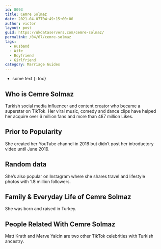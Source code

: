 ```yaml
---
id: 8093
title: Cemre Solmaz
date: 2021-04-07T04:49:15+00:00
author: victor
layout: post
guid: https://ukdataservers.com/cemre-solmaz/
permalink: /04/07/cemre-solmaz
tags:
  - Husband
  - Wife
  - Boyfriend
  - Girlfriend
category: Marriage Guides
---
```


* some text
{: toc}


## Who is Cemre Solmaz



Turkish social media influencer and content creator who became a superstar on TikTok. Her viral music, comedy and dance clips have helped her acquire over 6 million fans and more than 487 million Likes.

                
                
                
## Prior to Popularity



She created her YouTube channel in 2018 but didn&#8217;t post her introductory video until June 2019.

                
                
                
## Random data



She&#8217;s also popular on Instagram where she shares travel and lifestyle photos with 1.8 million followers.

                
                
                
## Family & Everyday Life of Cemre Solmaz



She was born and raised in Turkey.

                
                
                
## People Related With Cemre Solmaz



Matt Krath and Merve Yalcin are two other TikTok celebrities with Turkish ancestry.

                
              
            
          
          
          